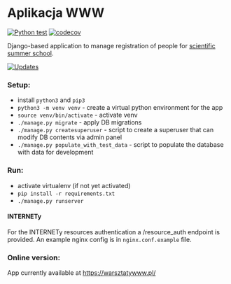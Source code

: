 Aplikacja WWW
=============

[![Python test](https://github.com/warsztatywww/aplikacjawww/workflows/Python%20test/badge.svg)](https://github.com/warsztatywww/aplikacjawww/actions?query=branch%3Amaster+workflow%3A%22Python+test%22)
[![codecov](https://codecov.io/gh/warsztatywww/aplikacjawww/branch/master/graph/badge.svg?token=xqOEznDxRX)](https://codecov.io/gh/warsztatywww/aplikacjawww)

Django-based application to manage registration of people for [scientific summer school](https://warsztatywww.pl/).

[![Updates](https://pyup.io/repos/github/warsztatywww/aplikacjawww/shield.svg)](https://pyup.io/repos/github/warsztatywww/aplikacjawww/)

### Setup:
- install `python3` and `pip3`
- `python3 -m venv venv` - create a virtual python environment for the app
- `source venv/bin/activate` - activate venv
- `./manage.py migrate` - apply DB migrations
- `./manage.py createsuperuser` - script to create a superuser that can modify DB contents via admin panel
- `./manage.py populate_with_test_data` - script to populate the database with data for development

### Run:
- activate virtualenv (if not yet activated)
- `pip install -r requirements.txt`
- `./manage.py runserver`

#### INTERNETy

For the INTERNETy resources authentication a /resource\_auth endpoint is provided. An example nginx config is in `nginx.conf.example` file.

### Online version:
App currently available at https://warsztatywww.pl/
